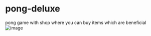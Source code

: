 # pong-deluxe
pong game with shop where you can buy items which are beneficial
![image](https://github.com/user-attachments/assets/f9f56171-75db-476d-a7a6-589797d93058)
